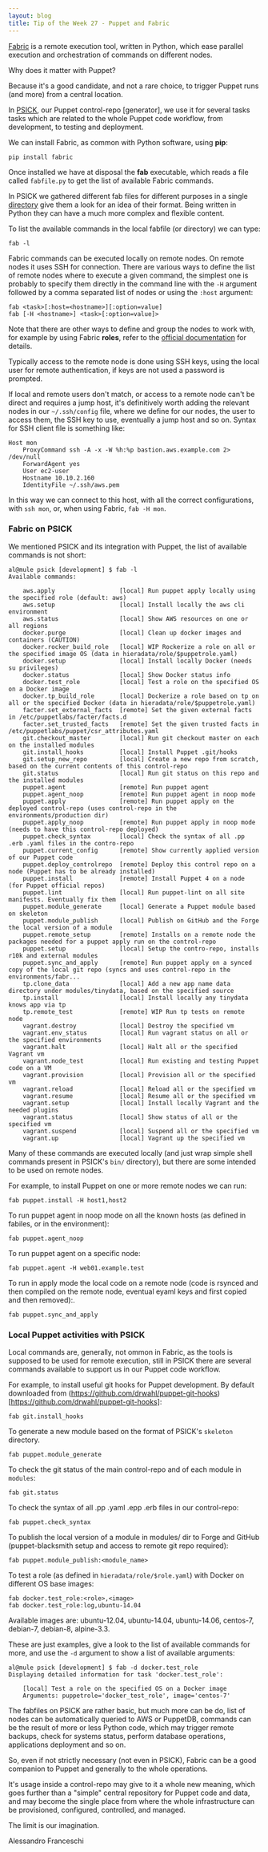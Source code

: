 ```yaml
---
layout: blog
title: Tip of the Week 27 - Puppet and Fabric
---
```


[Fabric](http://www.fabfile.org) is a remote execution tool, written in Python, which ease parallel execution and orchestration of commands on different nodes.

Why does it matter with Puppet?

Because it's a good candidate, and not a rare choice, to trigger Puppet runs (and more) from a central location.

In [PSICK](https://github.com/example42/psick), our Puppet control-repo [generator], we use it for several tasks tasks which are related to the whole Puppet code workflow, from development, to testing and deployment.

We can install Fabric, as common with Python software, using **pip**:

    pip install fabric

Once installed we have at disposal the **fab** executable, which reads a file called ```fabfile.py``` to get the list of available Fabric commands.

In PSICK we gathered different fab files for different purposes in a single [directory](https://github.com/example42/psick/tree/production/fabfile) give them a look for an idea of their format. Being written in Python they can have a much more complex and flexible content.

To list the available commands in the local fabfile (or directory) we can type:

    fab -l

Fabric commands can be executed locally on remote nodes. On remote nodes it uses SSH for connection. There are various ways to define the list of remote nodes where to execute a given command, the simplest one is probably to specify them directly in the command line with the ```-H``` argument followed by a comma separated list of nodes or using the ```:host``` argument:

    fab <task>[:host=<hostname>][:option=value]
    fab [-H <hostname>] <task>[:option=value]>

Note that there are other ways to define and group the nodes to work with, for example by using Fabric **roles**, refer to the [official documentation](http://docs.fabfile.org/en/1.13/usage/execution.html#defining-host-lists) for details.

Typically access to the remote node is done using SSH keys, using the local user for remote authentication, if keys are not used a password is prompted.

If local and remote users don't match, or access to a remote node can't be direct and requires a jump host, it's definitively worth adding the relevant nodes in our ```~/.ssh/config``` file, where we define for our nodes, the user to access them, the SSH key to use, eventually a jump host and so on. Syntax for SSH client file is something like:

    Host mon
        ProxyCommand ssh -A -x -W %h:%p bastion.aws.example.com 2> /dev/null
        ForwardAgent yes
        User ec2-user
        Hostname 10.10.2.160
        IdentityFile ~/.ssh/aws.pem

In this way we can connect to this host, with all the correct configurations, with ```ssh mon```, or, when using Fabric, ```fab -H mon```.


### Fabric on PSICK

We mentioned PSICK and its integration with Puppet, the list of available commands is not short:

    al@mule psick [development] $ fab -l
    Available commands:

        aws.apply                  [local] Run puppet apply locally using the specified role (default: aws)
        aws.setup                  [local] Install locally the aws cli environment
        aws.status                 [local] Show AWS resources on one or all regions
        docker.purge               [local] Clean up docker images and containers (CAUTION)
        docker.rocker_build_role   [local] WIP Rockerize a role on all or the specified image OS (data in hieradata/role/$puppetrole.yaml)
        docker.setup               [local] Install locally Docker (needs su privileges)
        docker.status              [local] Show Docker status info
        docker.test_role           [local] Test a role on the specified OS on a Docker image
        docker.tp_build_role       [local] Dockerize a role based on tp on all or the specified Docker (data in hieradata/role/$puppetrole.yaml)
        facter.set_external_facts  [remote] Set the given external facts in /etc/puppetlabs/facter/facts.d
        facter.set_trusted_facts   [remote] Set the given trusted facts in /etc/puppetlabs/puppet/csr_attributes.yaml
        git.checkout_master        [local] Run git checkout master on each on the installed modules
        git.install_hooks          [local] Install Puppet .git/hooks
        git.setup_new_repo         [local] Create a new repo from scratch, based on the current contents of this control-repo
        git.status                 [local] Run git status on this repo and the installed modules
        puppet.agent               [remote] Run puppet agent
        puppet.agent_noop          [remote] Run puppet agent in noop mode
        puppet.apply               [remote] Run puppet apply on the deployed control-repo (uses control-repo in the environments/production dir)
        puppet.apply_noop          [remote] Run puppet apply in noop mode (needs to have this control-repo deployed)
        puppet.check_syntax        [local] Check the syntax of all .pp .erb .yaml files in the contro-repo
        puppet.current_config      [remote] Show currently applied version of our Puppet code
        puppet.deploy_controlrepo  [remote] Deploy this control repo on a node (Puppet has to be already installed)
        puppet.install             [remote] Install Puppet 4 on a node (for Puppet official repos)
        puppet.lint                [local] Run puppet-lint on all site manifests. Eventually fix them
        puppet.module_generate     [local] Generate a Puppet module based on skeleton
        puppet.module_publish      [local] Publish on GitHub and the Forge the local version of a module
        puppet.remote_setup        [remote] Installs on a remote node the packages needed for a puppet apply run on the control-repo
        puppet.setup               [local] Setup the contro-repo, installs r10k and external modules
        puppet.sync_and_apply      [remote] Run puppet apply on a synced copy of the local git repo (syncs and uses control-repo in the environments/fabr...
        tp.clone_data              [local] Add a new app name data directory under modules/tinydata, based on the specified source
        tp.install                 [local] Install locally any tinydata knows app via tp
        tp.remote_test             [remote] WIP Run tp tests on remote node
        vagrant.destroy            [local] Destroy the specified vm
        vagrant.env_status         [local] Run vagrant status on all or the specified environments
        vagrant.halt               [local] Halt all or the specified Vagrant vm
        vagrant.node_test          [local] Run existing and testing Puppet code on a VM
        vagrant.provision          [local] Provision all or the specified vm
        vagrant.reload             [local] Reload all or the specified vm
        vagrant.resume             [local] Resume all or the specified vm
        vagrant.setup              [local] Install locally Vagrant and the needed plugins
        vagrant.status             [local] Show status of all or the specified vm
        vagrant.suspend            [local] Suspend all or the specified vm
        vagrant.up                 [local] Vagrant up the specified vm

Many of these commands are executed locally (and just wrap simple shell commands present in PSICK's ```bin/``` directory), but there are some intended to be used on remote nodes.

For example, to install Puppet on one or more remote nodes we can run:

    fab puppet.install -H host1,host2

To run puppet agent in noop mode on all the known hosts (as defined in fabiles, or in the environment):

    fab puppet.agent_noop

To run puppet agent on a specific node:

    fab puppet.agent -H web01.example.test

To run in apply mode the local code on a remote node (code is rsynced and then compiled on the remote node, eventual eyaml keys and first copied and then removed):.

    fab puppet.sync_and_apply


### Local Puppet activities with PSICK

Local commands are, generally, not ommon in Fabric, as the tools is supposed to be used for remote execution, still in PSICK there are several commands available to support us in our Puppet code workflow.

For example, to install useful git hooks for Puppet development. By default downloaded from (https://github.com/drwahl/puppet-git-hooks)[https://github.com/drwahl/puppet-git-hooks]:

    fab git.install_hooks

To generate a new module based on the format of PSICK's ```skeleton``` directory.

    fab puppet.module_generate

To check the git status of the main control-repo and of each module in ```modules```:

    fab git.status

To check the syntax of all .pp .yaml .epp .erb files in our control-repo:

    fab puppet.check_syntax

To publish the local version of a module in modules/ dir to Forge and GitHub (puppet-blacksmith setup and access to remote git repo required):

    fab puppet.module_publish:<module_name>

To test a role (as defined in ```hieradata/role/$role.yaml```) with Docker on different OS base images:

    fab docker.test_role:<role>,<image>
    fab docker.test_role:log,ubuntu-14.04

Available images are: ubuntu-12.04, ubuntu-14.04, ubuntu-14.06, centos-7, debian-7, debian-8, alpine-3.3.

These are just examples, give a look to the list of available commands for more, and use the ```-d``` argument to show a list of available  arguments:

    al@mule psick [development] $ fab -d docker.test_role
    Displaying detailed information for task 'docker.test_role':

        [local] Test a role on the specified OS on a Docker image
        Arguments: puppetrole='docker_test_role', image='centos-7'

The fabfiles on PSICK are rather basic, but much more can be do, list of nodes can be automatically queried to AWS or PuppetDB, commands can be the result of more or less Python code, which may trigger remote backups, check for systems status, perform database operations, applications deployment and so on.

So, even if not strictly necessary (not even in PSICK), Fabric can be a good companion to Puppet and generally to the whole operations.

It's usage inside a control-repo may give to it a whole new meaning, which goes further than a "simple" central repository for Puppet code and data, and may become the single place from where the whole infrastructure can be provisioned, configured, controlled, and managed.

The limit is our imagination.

Alessandro Franceschi
